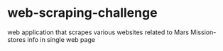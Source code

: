 # web-scraping-challenge
web application that scrapes various websites related to Mars Mission- stores info in single web page
